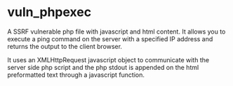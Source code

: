 # vuln_phpexec

A SSRF vulnerable php file with javascript and html content. It allows you to execute a ping command on the server with a specified IP address
and returns the output to the client browser.

It uses an XMLHttpRequest javascript object to communicate with the server side php script and the php stdout is appended on the html preformatted text through a javascript function.
